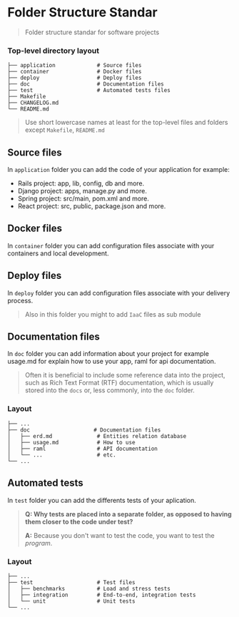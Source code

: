 Folder Structure Standar
============================

> Folder structure standar for software projects

### Top-level directory layout

    ├── application             # Source files 
    ├── container               # Docker files 
    ├── deploy                  # Deploy files
    ├── doc                     # Documentation files 
    ├── test                    # Automated tests files 
    ├── Makefile
    ├── CHANGELOG.md
    └── README.md

> Use short lowercase names at least for the top-level files and folders except
> `Makefile`, `README.md`

## Source files

In `application` folder you can add the code of your application for example: 
- Rails project: app, lib, config, db and more.
- Django project: apps, manage.py and more.
- Spring project: src/main, pom.xml and more.
- React project: src, public, package.json and more.

## Docker files 
In `container` folder you can add configuration files associate with your containers and local development.

## Deploy files 
In `deploy` folder you can add configuration files associate with your delivery process.  

> Also in this folder you might to add `IaaC` files as sub module 
> 
## Documentation files

In `doc` folder you can add information about your project for example usage.md for explain how to use your app, raml for api documentation. 

> Often it is beneficial to include some reference data into the project, such as Rich Text Format (RTF) documentation, which is usually stored into the `docs`
or, less commonly, into the `doc` folder.

### Layout  
    ├── ...
    ├── doc                    # Documentation files
    │   ├── erd.md              # Entities relation database
    │   ├── usage.md            # How to use 
    │   ├── raml                # API documentation
    │   └── ...                 # etc.
    └── ...


## Automated tests

In `test` folder you can add the differents tests of your aplication. 

> **Q: Why tests are placed into a separate folder, as opposed to having them closer to the code under test?**
>
> **A:** Because you don't want to test the code, you want to test the *program*.

### Layout 

    ├── ...
    ├── test                    # Test files
    │   ├── benchmarks          # Load and stress tests
    │   ├── integration         # End-to-end, integration tests
    │   └── unit                # Unit tests
    └── ...

